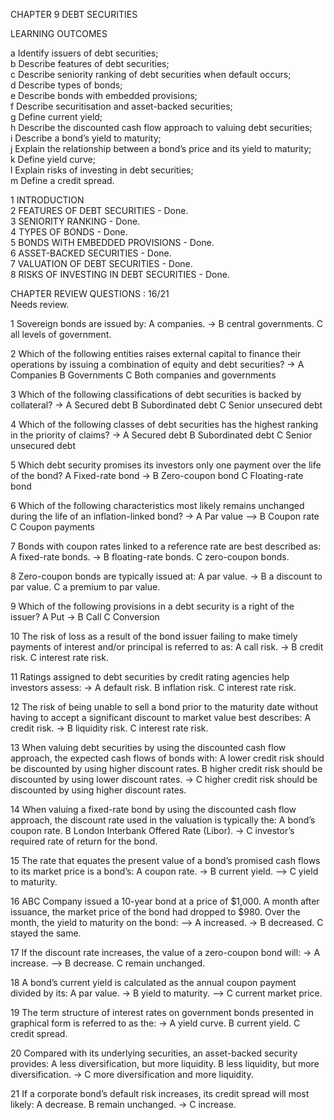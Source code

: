 CHAPTER 9 DEBT SECURITIES      

LEARNING OUTCOMES          

a Identify issuers of debt securities;       
b Describe features of debt securities;          
c Describe seniority ranking of debt securities when default occurs;        
d Describe types of bonds;                
e Describe bonds with embedded provisions;       
f Describe securitisation and asset-backed securities;            
g Define current yield;                
h Describe the discounted cash flow approach to valuing debt securities;         
i Describe a bond’s yield to maturity;          
j Explain the relationship between a bond’s price and its yield to maturity;          
k Define yield curve;         
l Explain risks of investing in debt securities;        
m Define a credit spread.        

1 INTRODUCTION     
2 FEATURES OF DEBT SECURITIES - Done.     
3 SENIORITY RANKING - Done.     
4 TYPES OF BONDS - Done.           
5 BONDS WITH EMBEDDED PROVISIONS - Done.          
6 ASSET-BACKED SECURITIES - Done.           
7 VALUATION OF DEBT SECURITIES - Done.          
8 RISKS OF INVESTING IN DEBT SECURITIES - Done.              

CHAPTER REVIEW QUESTIONS : 16/21         
Needs review.                        

1 Sovereign bonds are issued by:
A companies.
-> B central governments.
C all levels of government.

2 Which of the following entities raises external capital to finance their operations by issuing a combination of equity and debt securities?
-> A Companies
B Governments
C Both companies and governments

3 Which of the following classifications of debt securities is backed by collateral?
-> A Secured debt
B Subordinated debt
C Senior unsecured debt

4 Which of the following classes of debt securities has the highest ranking in the priority of claims?
-> A Secured debt
B Subordinated debt
C Senior unsecured debt

5 Which debt security promises its investors only one payment over the life of the bond?
A Fixed-rate bond
-> B Zero-coupon bond
C Floating-rate bond

6 Which of the following characteristics most likely remains unchanged during the life of an inflation-linked bond?
-> A Par value
--> B Coupon rate
C Coupon payments

7 Bonds with coupon rates linked to a reference rate are best described as:
A fixed-rate bonds.
-> B floating-rate bonds.
C zero-coupon bonds.

8 Zero-coupon bonds are typically issued at:
A par value.
-> B a discount to par value.
C a premium to par value.

9 Which of the following provisions in a debt security is a right of the issuer?
A Put
-> B Call
C Conversion

10 The risk of loss as a result of the bond issuer failing to make timely payments of interest and/or principal is referred to as:
A call risk.
-> B credit risk.
C interest rate risk.

11 Ratings assigned to debt securities by credit rating agencies help investors assess:
-> A default risk.
B inflation risk.
C interest rate risk.

12 The risk of being unable to sell a bond prior to the maturity date without having to accept a significant discount to market value best describes:
A credit risk.
-> B liquidity risk.
C interest rate risk.

13 When valuing debt securities by using the discounted cash flow approach, the expected cash flows of bonds with:
A lower credit risk should be discounted by using higher discount rates.
B higher credit risk should be discounted by using lower discount rates.
-> C higher credit risk should be discounted by using higher discount rates.

14 When valuing a fixed-rate bond by using the discounted cash flow approach, the discount rate used in the valuation is typically the:
A bond’s coupon rate.
B London Interbank Offered Rate (Libor).
-> C investor’s required rate of return for the bond.

15 The rate that equates the present value of a bond’s promised cash flows to its market price is a bond’s:
A coupon rate.
-> B current yield.
--> C yield to maturity.

16 ABC Company issued a 10-year bond at a price of $1,000. A month after issuance, the market price of the bond had dropped to $980. Over the month, the yield to maturity on the bond:
--> A increased.
-> B decreased.
C stayed the same.

17 If the discount rate increases, the value of a zero-coupon bond will:
-> A increase.
--> B decrease.
C remain unchanged.

18 A bond’s current yield is calculated as the annual coupon payment divided by its:
A par value.
-> B yield to maturity.
--> C current market price.

19 The term structure of interest rates on government bonds presented in graphical form is referred to as the:
-> A yield curve.
B current yield.
C credit spread.

20 Compared with its underlying securities, an asset-backed security provides:
A less diversification, but more liquidity.
B less liquidity, but more diversification.
-> C more diversification and more liquidity.

21 If a corporate bond’s default risk increases, its credit spread will most likely:
A decrease.
B remain unchanged.
-> C increase.
